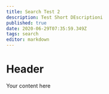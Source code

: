 ```yaml
---
title: Search Test 2
description: Test Short DEscriptioni
published: true
date: 2020-06-29T07:35:59.349Z
tags: search
editor: markdown
---
```


# Header
Your content here